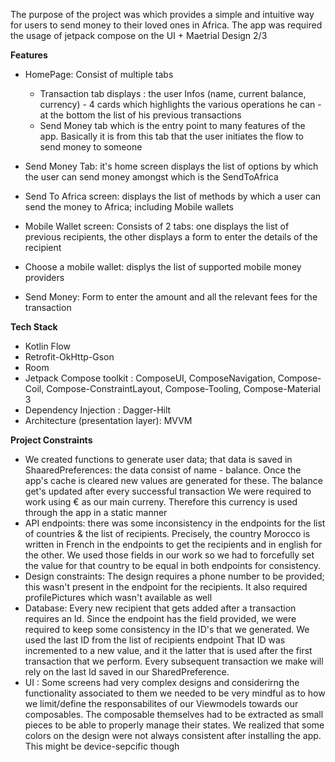 The purpose of the project was which provides a simple and intuitive way for users to send money to their loved ones in Africa. The app was required the usage of jetpack compose on the UI + Maetrial Design 2/3

**Features**

* HomePage: Consist of multiple tabs
     * Transaction tab displays : the user Infos (name, current balance, currency) -  4 cards which highlights the various operations he can - at the bottom the list of his previous transactions
     * Send Money tab which is the entry point to many features of the app. Basically it is from this tab that the user initiates the flow to send money to someone
       

* Send Money Tab: it's home screen displays the list of options by which the user can send money amongst which is the SendToAfrica
* Send To Africa screen: displays the list of methods by which a user can send the money to Africa; including Mobile wallets
* Mobile Wallet screen: Consists of 2 tabs: one displays the list of previous recipients, the other displays a form to enter the details of the recipient
* Choose a mobile wallet: displys the list of supported mobile money providers
* Send Money: Form to enter the amount and all the relevant fees for the transaction

**Tech Stack**

* Kotlin Flow
* Retrofit-OkHttp-Gson
* Room
* Jetpack Compose toolkit : ComposeUI, ComposeNavigation, Compose-Coil, Compose-ConstraintLayout, Compose-Tooling, Compose-Material 3
* Dependency Injection : Dagger-Hilt
* Architecture (presentation layer): MVVM

**Project Constraints**
- We created functions to generate user data; that data is saved in ShaaredPreferences: the data consist of name - balance. Once the app's cache is cleared new values are generated for these. The balance get's updated after every successful transaction
We were required to work using € as our main curreny. Therefore this currency is used through the app in a static manner
- API endpoints: there was some inconsistency in the endpoints for the list of countries & the list of recipients. Precisely, the country Morocco is written in French in the endpoints to get the recipients and in english for the other.
  We used those fields in our work so we had to forcefully set the value for that country to be equal in both endpoints for consistency.
- Design constraints: The design requires a phone number to be provided; this wasn't present in the endpoint for the recipients. It also required profilePictures which wasn't available as well
- Database: Every new recipient that gets added after a transaction requires an Id. Since the endpoint has the field provided, we were required to keep some consistency in the ID's that we generated. We used the last ID from the list of recipients endpoint
  That ID was incremented to a new value, and it the latter that is used after the first transaction that we perform.  Every subsequent transaction we make will rely on the last Id saved in our SharedPreference.
- UI : Some screens had very complex designs and considerirng the functionality associated to them we needed to be very mindful as to how we limit/define the responsabilites of our Viewmodels towards our composables.
  The composable themselves had to be extracted as small pieces to be able to properly manage their states. We realized that some colors on the design were not always consistent after installing the app. This might be device-sepcific though 


